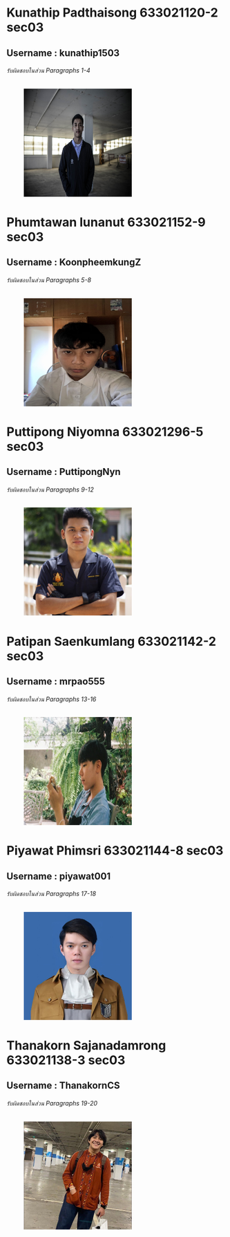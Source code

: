 # Kunathip Padthaisong 633021120-2 sec03
## Username : kunathip1503
###### รับผิดชอบในส่วน Paragraphs 1-4
<figure>
    <img src = "./media/ป๋อ.jpg" width ="250" height="250" >
</figure>

# Phumtawan lunanut 633021152-9 sec03
## Username : KoonpheemkungZ
###### รับผิดชอบในส่วน Paragraphs 5-8
<figure>
    <img src = "./media/ภีม.JPG" width ="250" height="250" >
</figure>

# Puttipong Niyomna 633021296-5 sec03
## Username : PuttipongNyn
###### รับผิดชอบในส่วน Paragraphs 9-12
<figure>
    <img src = "./media/Yuyeen.jpg" width ="250" height="250" >
</figure>

# Patipan Saenkumlang 633021142-2 sec03
## Username : mrpao555
###### รับผิดชอบในส่วน Paragraphs 13-16
<figure>
    <img src = "./media/patipan.jpg" width ="250" height="250" >
</figure>

# Piyawat Phimsri 633021144-8 sec03
## Username : piyawat001
###### รับผิดชอบในส่วน Paragraphs 17-18
<figure>
    <img src = "./media/moth.png" width ="250" height="250" >
</figure>

# Thanakorn Sajanadamrong 633021138-3 sec03
## Username : ThanakornCS
###### รับผิดชอบในส่วน Paragraphs 19-20
<figure>
    <img src = "./media/เฟิร์ส.jpg" width ="250" height="250" >
</figure>
